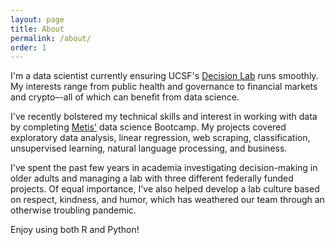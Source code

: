 ```yaml
---
layout: page
title: About
permalink: /about/
order: 1
---
```


I'm a data scientist currently ensuring UCSF's [Decision Lab](https://decisionlab.ucsf.edu) runs smoothly. My interests range from public health and governance to financial markets and crypto–-all of which can benefit from data science. 

I've recently bolstered my technical skills and interest in working with data by completing [Metis'](https://www.thisismetis.com/bootcamps/online-data-science-bootcamp) data science Bootcamp. My projects covered exploratory data analysis, linear regression, web scraping, classification, unsupervised learning, natural language processing, and business. 

I've spent the past few years in academia investigating decision-making in older adults and managing a lab with three different federally funded projects. Of equal importance, I've also helped develop a lab culture based on respect, kindness, and humor, which has weathered our team through an otherwise troubling pandemic. 

Enjoy using both R and Python!

